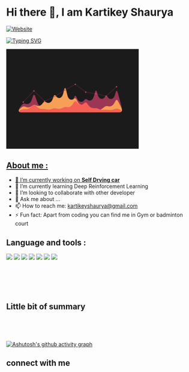 # Hi there 👋, I am Kartikey Shaurya
[![Website](https://img.shields.io/website?label=personal%20website%20and%20projects&up_message=online&url=https%3A%2F%2Fkartikeyshaurya.github.io%2F)](https://kartikeyshaurya.github.io/)





[![Typing SVG](https://readme-typing-svg.herokuapp.com?font=sans-serif&color=%239F1C1C&multiline=true&lines=I'm+a+Developer+and+Data+Scientist)](https://git.io/typing-svg)


<a href = #> <img width= "70%" height = "auto" src = "graph.gif" width = "30px" >

## About me :

- 🔭 I’m currently working on **[Self Drving car](https://github.com/kartikeyshaurya/DistroBot)**
- 🌱 I’m currently learning Deep Reinforcement Learning
- 👯 I’m looking to collaborate with other developer
- 💬 Ask me about ...
- 📫 How to reach me: kartikeyshaurya@gmail.com
- ⚡ Fun fact: Apart from coding you can find me in Gym or badminton court

## Language and tools :
<p allign = "center">

<img src="https://img.icons8.com/fluency/48/000000/python.png"/>
<img src="https://img.icons8.com/fluency/48/000000/opencv.png"/>
<img src="https://img.icons8.com/color/48/000000/tensorflow.png"/>
<img src="https://img.icons8.com/color/48/000000/javascript--v1.png"/>
<img src="https://img.icons8.com/color/48/000000/mysql-logo.png"/>
<img src="https://img.icons8.com/color/48/000000/mongodb.png"/>
<img src="https://img.icons8.com/color/48/000000/git.png"/>
</p>

<p align = "center">
    <a href = ><img title = "" src = "http://github-readme-streak-stats.herokuapp.com?user=kartikeyshaurya&theme=dark&hide_border=true&date_format=M%20j%5B%2C%20Y%5D&ring=9F1C1C"> </a>
</p>

<br>
<br>

## Little bit of summary

<p align = "center">
    <a href = ><img title = "" src = "http://github-readme-streak-stats.herokuapp.com?user=kartikeyshaurya&theme=dark&hide_border=true&date_format=M%20j%5B%2C%20Y%5D&ring=DD2727"> </a>

</p>

<br />

[![Ashutosh's github activity graph](https://activity-graph.herokuapp.com/graph?username=kartikeyshaurya&theme=react-dark&hide_border=true&line=9F1C1C&color=FFFFFF)](https://github.com/ashutosh00710/github-readme-activity-graph)


## connect with me 